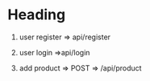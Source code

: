 # Heading

1. user register
   => api/register

2. user login
   =>api/login

3. add product
   => POST => /api/product
